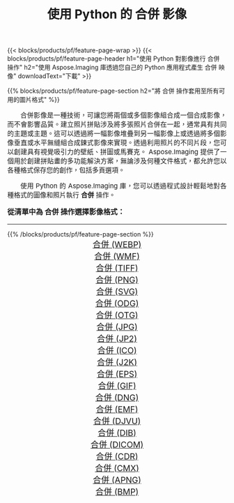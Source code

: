 ﻿---
title: 使用 Python 的 合併 影像 
weight: 3920
url: /zh-hant/python-net/merge/ 
lang: zh-hant
langdirlevel: 2
locales: zh-hans,ja,it,ru,de,es,fr,nl,id,lt,pl,pt,vi,tr,ko,zh-hant,ar,hi,th,sv,cs,uk,he
description: 使用您自己的 Python 應用程式和伺服器 API 將 Aspose.Imaging 庫套用至 合併 圖像和照片。
---

{{< blocks/products/pf/feature-page-wrap >}}
{{< blocks/products/pf/feature-page-header h1="使用 Python 對影像進行 合併 操作" h2="使用 Aspose.Imaging 庫透過您自己的 Python 應用程式產生 合併 映像" downloadText="下載" >}}


{{% blocks/products/pf/feature-page-section  h2="將 合併 操作套用至所有可用的圖片格式" %}}
<p align="justify" style="text-indent:2em;font-size:15px;">
合併影像是一種技術，可讓您將兩個或多個影像組合成一個合成影像，而不會影響品質。建立照片拼貼涉及將多張照片合併在一起，通常具有共同的主題或主題。這可以透過將一幅影像堆疊到另一幅影像上或透過將多個影像垂直或水平無縫組合成鍊式影像來實現。透過利用照片的不同片段，您可以創建具有視覺吸引力的壁紙、拼圖或馬賽克。 Aspose.Imaging 提供了一個用於創建拼貼畫的多功能解決方案，無論涉及何種文件格式，都允許您以各種格式保存您的創作，包括多頁選項。
</p>
<p align="justify" style="text-indent:2em;font-size:15px;">
使用 Python 的 Aspose.Imaging 庫，您可以透過程式設計輕鬆地對各種格式的圖像和照片執行 <b>合併</b> 操作。
</p>
<h3 style="margin-top:16px;">
從清單中為 合併 操作選擇影像格式：
</h3>
<hr/>
{{% /blocks/products/pf/feature-page-section %}}
<div class="container-fluid productfamilypage bg-gray">
    <div class="convertypes bg-gray agp-content section">
        <div class="container">
		<div class="row other-converters" style="gap: 10px;font-size: 19px;text-align:center;">
		    <div class='col-md-3 other-converter remove-lp remove-rp'><a href="/imaging/zh-hant/python-net/merge/webp/" style="padding:15px;">合併 (WEBP)</a></div><div class='col-md-3 other-converter remove-lp remove-rp'><a href="/imaging/zh-hant/python-net/merge/wmf/" style="padding:15px;">合併 (WMF)</a></div><div class='col-md-3 other-converter remove-lp remove-rp'><a href="/imaging/zh-hant/python-net/merge/tiff/" style="padding:15px;">合併 (TIFF)</a></div><div class='col-md-3 other-converter remove-lp remove-rp'><a href="/imaging/zh-hant/python-net/merge/png/" style="padding:15px;">合併 (PNG)</a></div><div class='col-md-3 other-converter remove-lp remove-rp'><a href="/imaging/zh-hant/python-net/merge/svg/" style="padding:15px;">合併 (SVG)</a></div><div class='col-md-3 other-converter remove-lp remove-rp'><a href="/imaging/zh-hant/python-net/merge/odg/" style="padding:15px;">合併 (ODG)</a></div><div class='col-md-3 other-converter remove-lp remove-rp'><a href="/imaging/zh-hant/python-net/merge/otg/" style="padding:15px;">合併 (OTG)</a></div><div class='col-md-3 other-converter remove-lp remove-rp'><a href="/imaging/zh-hant/python-net/merge/jpg/" style="padding:15px;">合併 (JPG)</a></div><div class='col-md-3 other-converter remove-lp remove-rp'><a href="/imaging/zh-hant/python-net/merge/jp2/" style="padding:15px;">合併 (JP2)</a></div><div class='col-md-3 other-converter remove-lp remove-rp'><a href="/imaging/zh-hant/python-net/merge/ico/" style="padding:15px;">合併 (ICO)</a></div><div class='col-md-3 other-converter remove-lp remove-rp'><a href="/imaging/zh-hant/python-net/merge/j2k/" style="padding:15px;">合併 (J2K)</a></div><div class='col-md-3 other-converter remove-lp remove-rp'><a href="/imaging/zh-hant/python-net/merge/eps/" style="padding:15px;">合併 (EPS)</a></div><div class='col-md-3 other-converter remove-lp remove-rp'><a href="/imaging/zh-hant/python-net/merge/gif/" style="padding:15px;">合併 (GIF)</a></div><div class='col-md-3 other-converter remove-lp remove-rp'><a href="/imaging/zh-hant/python-net/merge/dng/" style="padding:15px;">合併 (DNG)</a></div><div class='col-md-3 other-converter remove-lp remove-rp'><a href="/imaging/zh-hant/python-net/merge/emf/" style="padding:15px;">合併 (EMF)</a></div><div class='col-md-3 other-converter remove-lp remove-rp'><a href="/imaging/zh-hant/python-net/merge/djvu/" style="padding:15px;">合併 (DJVU)</a></div><div class='col-md-3 other-converter remove-lp remove-rp'><a href="/imaging/zh-hant/python-net/merge/dib/" style="padding:15px;">合併 (DIB)</a></div><div class='col-md-3 other-converter remove-lp remove-rp'><a href="/imaging/zh-hant/python-net/merge/dicom/" style="padding:15px;">合併 (DICOM)</a></div><div class='col-md-3 other-converter remove-lp remove-rp'><a href="/imaging/zh-hant/python-net/merge/cdr/" style="padding:15px;">合併 (CDR)</a></div><div class='col-md-3 other-converter remove-lp remove-rp'><a href="/imaging/zh-hant/python-net/merge/cmx/" style="padding:15px;">合併 (CMX)</a></div><div class='col-md-3 other-converter remove-lp remove-rp'><a href="/imaging/zh-hant/python-net/merge/apng/" style="padding:15px;">合併 (APNG)</a></div><div class='col-md-3 other-converter remove-lp remove-rp'><a href="/imaging/zh-hant/python-net/merge/bmp/" style="padding:15px;">合併 (BMP)</a></div>
                </div>
        </div>
    </div>
</div>
<br/>
